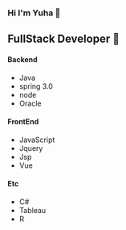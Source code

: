 ### Hi I'm Yuha 👋
## FullStack Developer 🤺
#### Backend
- Java
- spring 3.0
- node
- Oracle
#### FrontEnd
- JavaScript
- Jquery
- Jsp
- Vue
#### Etc
- C#
- Tableau
- R 

<!--
**jungyuha/jungyuha** is a ✨ _special_ ✨ repository because its `README.md` (this file) appears on your GitHub profile.

Here are some ideas to get you started:

- 🔭 I’m currently working on ...
- 🌱 I’m currently learning ...
- 👯 I’m looking to collaborate on ...
- 🤔 I’m looking for help with ...
- 💬 Ask me about ...
- 📫 How to reach me: ...
- 😄 Pronouns: ...
- ⚡ Fun fact: ...
-->
